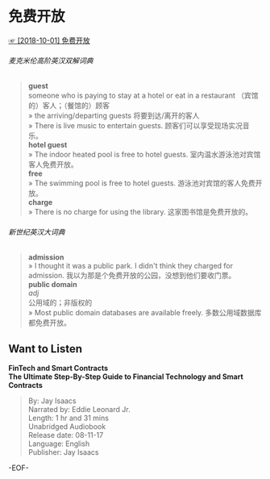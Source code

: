 # 免费开放  
[☞ [2018-10-01] 免费开放 ](https://mp.weixin.qq.com/s/jHpqPsHNe9WSljs_kjh13Q)    
  
  
###### 麦克米伦高阶英汉双解词典  
>**guest**  
someone who is paying to stay at a hotel or eat in a restaurant （宾馆的）客人；（餐馆的）顾客  
» the arriving/departing guests 将要到达/离开的客人  
» There is live music to entertain guests. 顾客们可以享受现场实况音乐。  
**hotel guest**  
» The indoor heated pool is free to hotel guests. 室内温水游泳池对宾馆客人免费开放。  
**free**  
» The swimming pool is free to hotel guests. 游泳池对宾馆的客人免费开放。  
**charge**  
» There is no charge for using the library. 这家图书馆是免费开放的。  
  
###### 新世纪英汉大词典  
>**admission**  
» I thought it was a public park. I didn't think they charged for admission. 我以为那是个免费开放的公园，没想到他们要收门票。  
**public domain**  
*adj*  
公用域的；非版权的  
» Most public domain databases are available freely. 多数公用域数据库都免费开放。  
  
  
## Want to Listen  
**FinTech and Smart Contracts  
The Ultimate Step-By-Step Guide to Financial Technology and Smart Contracts**  
>By: Jay Isaacs  
Narrated by: Eddie Leonard Jr.  
Length: 1 hr and 31 mins  
Unabridged Audiobook  
Release date: 08-11-17  
Language: English  
Publisher: Jay Isaacs  
  
-EOF-  
